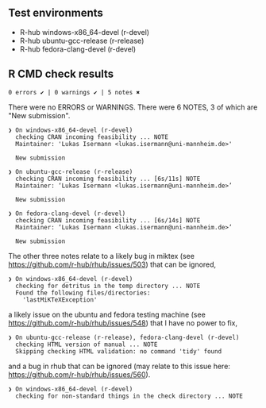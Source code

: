 ## Test environments
- R-hub windows-x86_64-devel (r-devel)
- R-hub ubuntu-gcc-release (r-release)
- R-hub fedora-clang-devel (r-devel)


## R CMD check results

```
0 errors ✔ | 0 warnings ✔ | 5 notes ✖
```

There were no ERRORS or WARNINGS. There were 6 NOTES, 3 of which are "New submission". 

```
❯ On windows-x86_64-devel (r-devel)
  checking CRAN incoming feasibility ... NOTE
  Maintainer: 'Lukas Isermann <lukas.isermann@uni-mannheim.de>'
  
  New submission
  
❯ On ubuntu-gcc-release (r-release)
  checking CRAN incoming feasibility ... [6s/11s] NOTE
  Maintainer: ‘Lukas Isermann <lukas.isermann@uni-mannheim.de>’
  
  New submission
  
❯ On fedora-clang-devel (r-devel)
  checking CRAN incoming feasibility ... [6s/14s] NOTE
  Maintainer: ‘Lukas Isermann <lukas.isermann@uni-mannheim.de>’
  
  New submission
```

The other three notes relate to a likely bug in miktex (see https://github.com/r-hub/rhub/issues/503) that can be ignored,

```
❯ On windows-x86_64-devel (r-devel)
  checking for detritus in the temp directory ... NOTE
  Found the following files/directories:
    'lastMiKTeXException'
```

a likely issue on the ubuntu and fedora testing machine (see https://github.com/r-hub/rhub/issues/548) that I have no power to fix,

```
❯ On ubuntu-gcc-release (r-release), fedora-clang-devel (r-devel)
  checking HTML version of manual ... NOTE
  Skipping checking HTML validation: no command 'tidy' found
```

and a bug in rhub that can be ignored (may relate to this issue here: https://github.com/r-hub/rhub/issues/560). 


```
❯ On windows-x86_64-devel (r-devel)
  checking for non-standard things in the check directory ... NOTE
```
